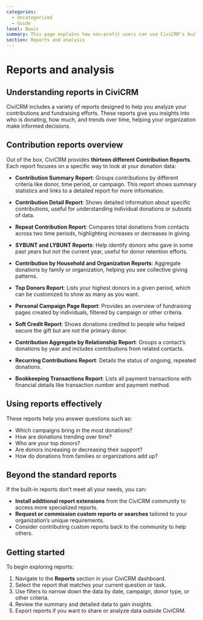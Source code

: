 ```yaml
---
categories:
  - Uncategorized
  - Guide  
level: Basic  
summary: This page explains how non-profit users can use CiviCRM's built-in reports and analysis tools to understand and manage their contributions effectively.  
section: Reports and analysis  
---
```


# Reports and analysis

## Understanding reports in CiviCRM

CiviCRM includes a variety of reports designed to help you analyze your contributions and fundraising efforts. These reports give you insights into who is donating, how much, and trends over time, helping your organization make informed decisions.

## Contribution reports overview

Out of the box, CiviCRM provides **thirteen different Contribution Reports**. Each report focuses on a specific way to look at your donation data:

- **Contribution Summary Report**: Groups contributions by different criteria like donor, time period, or campaign. This report shows summary statistics and links to a detailed report for more information.

- **Contribution Detail Report**: Shows detailed information about specific contributions, useful for understanding individual donations or subsets of data.

- **Repeat Contribution Report**: Compares total donations from contacts across two time periods, highlighting increases or decreases in giving.

- **SYBUNT and LYBUNT Reports**: Help identify donors who gave in some past years but not the current year, useful for donor retention efforts.

- **Contribution by Household and Organization Reports**: Aggregate donations by family or organization, helping you see collective giving patterns.

- **Top Donors Report**: Lists your highest donors in a given period, which can be customized to show as many as you want.

- **Personal Campaign Page Report**: Provides an overview of fundraising pages created by individuals, filtered by campaign or other criteria.

- **Soft Credit Report**: Shows donations credited to people who helped secure the gift but are not the primary donor.

- **Contribution Aggregate by Relationship Report**: Groups a contact’s donations by year and includes contributions from related contacts.

- **Recurring Contributions Report**: Details the status of ongoing, repeated donations.

- **Bookkeeping Transactions Report**: Lists all payment transactions with financial details like transaction number and payment method.

## Using reports effectively

These reports help you answer questions such as:

- Which campaigns bring in the most donations?  
- How are donations trending over time?  
- Who are your top donors?  
- Are donors increasing or decreasing their support?  
- How do donations from families or organizations add up?

## Beyond the standard reports

If the built-in reports don’t meet all your needs, you can:

- **Install additional report extensions** from the CiviCRM community to access more specialized reports.  
- **Request or commission custom reports or searches** tailored to your organization’s unique requirements.  
- Consider contributing custom reports back to the community to help others.

## Getting started

To begin exploring reports:

1. Navigate to the **Reports** section in your CiviCRM dashboard.  
2. Select the report that matches your current question or task.  
3. Use filters to narrow down the data by date, campaign, donor type, or other criteria.  
4. Review the summary and detailed data to gain insights.  
5. Export reports if you want to share or analyze data outside CiviCRM.
